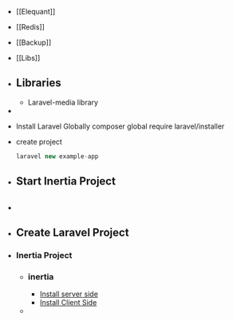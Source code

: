 - [[Elequant]]
- [[Redis]]
- [[Backup]]
- [[Libs]]
- ## Libraries
	- Laravel-media library
-
- Install Laravel Globally
  composer global require laravel/installer
- create project
  
  ```php
  laravel new example-app
  ```
- ## Start Inertia Project
  
  ```php
  ```
- ```php
  ```
- ## Create Laravel Project
- ### Inertia Project
	- ### inertia
		- [Install server side](https://inertiajs.com/server-side-setup)
		- [Install Client Side](https://inertiajs.com/client-side-setup)
	-